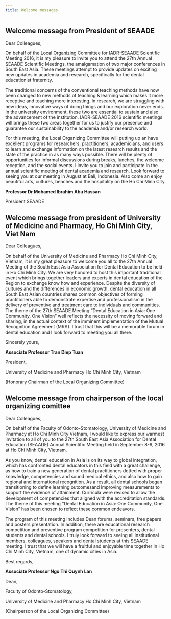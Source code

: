 ```yaml
---
title: Welcome messages
---
```


## Welcome message from President of SEAADE

Dear Colleagues,

On behalf of the Local Organizing Committee for IADR-SEAADE Scientific Meeting 2016, it is my pleasure to invite you to attend the 27th Annual SEAADE Scientific Meetings, the amalgamation of two major conferences in South East Asia. These meetings attempt to provide updates on exciting new updates in academia and research, specifically for the dental educationist fraternity.

The traditional concerns of the conventional teaching methods have now been changed to new methods of teaching & learning which makes it more receptive and teaching more interesting. In research, we are struggling with new ideas, innovative ways of doing things and our exploration never ends. In the university environment, these two are essential to sustain and also the advancement of the institution. IADR-SEAADE 2016 scientific meetings will brings these two areas together for us to justify our presence and guarantee our sustainability to the academia and/or research world.

For this meeting, the Local Organizing Committee will putting up an have excellent programs for researchers, practitioners, academicians, and users to learn and exchange information on the latest research results and the state of the practice in as many ways possible. There will be plenty of opportunities for informal discussions during breaks, lunches, the welcome reception, and the social events. I invite you to join and participate in the annual scientific meeting of dental academia and research. Look forward to seeing you at our meeting in August at Bali, Indonesia. Also come an enjoy beautiful arts, cultures, beaches and the hospitality on the Ho Chi Minh City.

**Professor Dr Mohamed Ibrahim Abu Hassan**

President SEAADE

## Welcome message from president of University of Medicine and Pharmacy, Ho Chi Minh City, Viet Nam

Dear Colleagues,

On behalf of the University of Medicine and Pharmacy Ho Chi Minh City, Vietnam, it is my great pleasure to welcome you all to the 27th Annual Meeting of the South East Asia Association for Dental Education to be held in Ho Chi Minh City. We are very honored to host this important traditional event which brings together leaders and experts in dental education of the Region to exchange know how and experience.
Despite the diversity of cultures and the differences in economic growth, dental education in all South East Asian countries shares common objectives of forming practitioners able to demonstrate expertise and professionalism in the delivery of preventive and treatment care to individuals and communities.
The theme of the 27th SEAADE Meeting “Dental Education in Asia: One Community, One Vision” well reflects the necessity of moving forward and sharing, in the actual context of the imminent implementation of the Mutual Recognition Agreement (MRA).
I trust that this will be a memorable forum in dental education and I look forward to meeting you all there.

Sincerely yours,

**Associate Professor Tran Diep Tuan**

President,

University of Medicine and Pharmacy Ho Chi Minh City, Vietnam

(Honorary Chairman of the Local Organizing Committee)

## Welcome message from chairperson of the local organizing comittee

Dear Colleagues,

On behalf of the Faculty of Odonto-Stomatology, University of Medicine and Pharmacy at Ho Chi Minh City Vietnam, I would like to express our warmest invitation to all of you to the 27th South East Asia Association for Dental Education (SEAADE) Annual Scientific Meeting held in September 8-9, 2016 at Ho Chi Minh City, Vietnam.

As you know, dental education in Asia is on its way to global integration, which has confronted dental educators in this field with a great challenge, as how to train a new generation of dental practitioners dotted with proper knowledge, competencies and sound medical ethics, and also how to gain regional and international recognition. As a result, all dental schools began transitioning to define learning outcomesand improving measurements to support the evidence of attainment. Curricula were revised to allow the development of competencies that aligned with the accreditation standards. The theme of this meeting “Dental Education in Asia: One Community, One Vision” has been chosen to reflect these common endeavors.

The program of this meeting includes Dean forums, seminars, free papers and posters presentation. In addition, there are educational research competition and preventive program competition for presenters, dental students and dental schools.
I truly look forward to seeing all institutional members, colleagues, speakers and dental students at this SEAADE meeting. I trust that we will have a fruitful and enjoyable time together in Ho Chi Minh City, Vietnam, one of dynamic cities in Asia.

Best regards,

**Associate Professor Ngo Thi Quynh Lan**

Dean,

Faculty of Odonto-Stomatology,

University of Medicine and Pharmacy Ho Chi Minh City, Vietnam

(Chairperson of the Local Organizing Committee)
